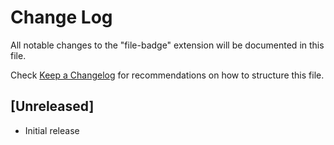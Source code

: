 # Change Log

All notable changes to the "file-badge" extension will be documented in this file.

Check [Keep a Changelog](http://keepachangelog.com/) for recommendations on how to structure this file.

## [Unreleased]

- Initial release